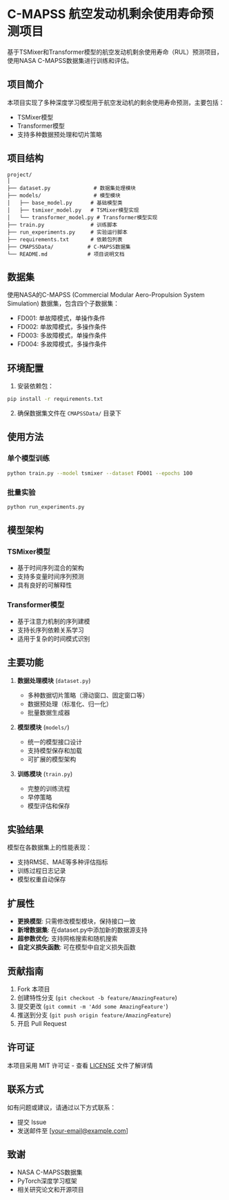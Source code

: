 # C-MAPSS 航空发动机剩余使用寿命预测项目

基于TSMixer和Transformer模型的航空发动机剩余使用寿命（RUL）预测项目，使用NASA C-MAPSS数据集进行训练和评估。

## 项目简介

本项目实现了多种深度学习模型用于航空发动机的剩余使用寿命预测，主要包括：
- TSMixer模型
- Transformer模型
- 支持多种数据预处理和切片策略

## 项目结构

```
project/
│
├── dataset.py              # 数据集处理模块
├── models/                 # 模型模块
│   ├── base_model.py      # 基础模型类
│   ├── tsmixer_model.py   # TSMixer模型实现
│   └── transformer_model.py # Transformer模型实现
├── train.py               # 训练脚本
├── run_experiments.py     # 实验运行脚本
├── requirements.txt       # 依赖包列表
├── CMAPSSData/           # C-MAPSS数据集
└── README.md             # 项目说明文档
```

## 数据集

使用NASA的C-MAPSS (Commercial Modular Aero-Propulsion System Simulation) 数据集，包含四个子数据集：
- FD001: 单故障模式，单操作条件
- FD002: 单故障模式，多操作条件  
- FD003: 多故障模式，单操作条件
- FD004: 多故障模式，多操作条件

## 环境配置

1. 安装依赖包：
```bash
pip install -r requirements.txt
```

2. 确保数据集文件在 `CMAPSSData/` 目录下

## 使用方法

### 单个模型训练
```bash
python train.py --model tsmixer --dataset FD001 --epochs 100
```

### 批量实验
```bash
python run_experiments.py
```

## 模型架构

### TSMixer模型
- 基于时间序列混合的架构
- 支持多变量时间序列预测
- 具有良好的可解释性

### Transformer模型
- 基于注意力机制的序列建模
- 支持长序列依赖关系学习
- 适用于复杂的时间模式识别

## 主要功能

1. **数据处理模块** (`dataset.py`)
   - 多种数据切片策略（滑动窗口、固定窗口等）
   - 数据预处理（标准化、归一化）
   - 批量数据生成器

2. **模型模块** (`models/`)
   - 统一的模型接口设计
   - 支持模型保存和加载
   - 可扩展的模型架构

3. **训练模块** (`train.py`)
   - 完整的训练流程
   - 早停策略
   - 模型评估和保存

## 实验结果

模型在各数据集上的性能表现：
- 支持RMSE、MAE等多种评估指标
- 训练过程日志记录
- 模型权重自动保存

## 扩展性

- **更换模型**: 只需修改模型模块，保持接口一致
- **新增数据集**: 在dataset.py中添加新的数据源支持
- **超参数优化**: 支持网格搜索和随机搜索
- **自定义损失函数**: 可在模型中自定义损失函数

## 贡献指南

1. Fork 本项目
2. 创建特性分支 (`git checkout -b feature/AmazingFeature`)
3. 提交更改 (`git commit -m 'Add some AmazingFeature'`)
4. 推送到分支 (`git push origin feature/AmazingFeature`)
5. 开启 Pull Request

## 许可证

本项目采用 MIT 许可证 - 查看 [LICENSE](LICENSE) 文件了解详情

## 联系方式

如有问题或建议，请通过以下方式联系：
- 提交 Issue
- 发送邮件至 [your-email@example.com]

## 致谢

- NASA C-MAPSS数据集
- PyTorch深度学习框架
- 相关研究论文和开源项目
